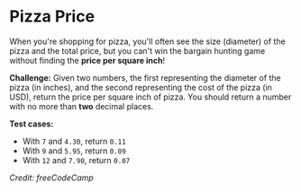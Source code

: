 # Pizza Price
When you're shopping for pizza, you'll often see the size (diameter) of the pizza and the total price, but you can't win the bargain hunting game without finding the **price per square inch**!

**Challenge:** Given two numbers, the first representing the diameter of the pizza (in inches), and the second representing the cost of the pizza (in USD), return the price per square inch of pizza. You should return a number with no more than **two** decimal places.

**Test cases:**
- With `7` and `4.30`, return `0.11`
- With `9` and `5.95`, return `0.09`
- With `12` and `7.90`, return `0.07`

*Credit: freeCodeCamp*